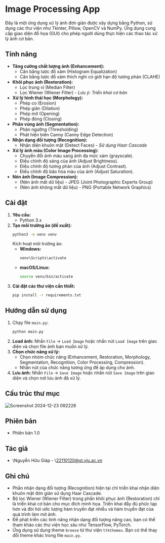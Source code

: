 # Image Processing App

Đây là một ứng dụng xử lý ảnh đơn giản được xây dựng bằng Python, sử dụng các thư viện như Tkinter, Pillow, OpenCV và NumPy. Ứng dụng cung cấp giao diện đồ họa (GUI) cho phép người dùng thực hiện các thao tác xử lý ảnh cơ bản.

## Tính năng

- **Tăng cường chất lượng ảnh (Enhancement):**
  - Cân bằng lược đồ xám (Histogram Equalization)
  - Cân bằng lược đồ xám thích nghi có giới hạn độ tương phản (CLAHE)
- **Khôi phục ảnh (Restoration):**
  - Lọc trung vị (Median Filter)
  - Lọc Wiener (Wiener Filter) - _Lưu ý: Triển khai cơ bản_
- **Xử lý hình thái học (Morphology):**
  - Phép co (Erosion)
  - Phép giãn (Dilation)
  - Phép mở (Opening)
  - Phép đóng (Closing)
- **Phân vùng ảnh (Segmentation):**
  - Phân ngưỡng (Thresholding)
  - Phát hiện biên Canny (Canny Edge Detection)
- **Nhận dạng đối tượng (Recognition):**
  - Nhận diện khuôn mặt (Detect Faces) - _Sử dụng Haar Cascade_
- **Xử lý ảnh màu (Color Image Processing):**
  - Chuyển đổi ảnh màu sang ảnh đa mức xám (grayscale).
  - Điều chỉnh độ sáng của ảnh (Adjust Brightness).
  - Điều chỉnh độ tương phản của ảnh (Adjust Contrast).
  - Điều chỉnh độ bão hòa màu của ảnh (Adjust Saturation).
- **Nén ảnh (Image Compression):**
  - (Nén ảnh mất dữ liệu) - JPEG (Joint Photographic Experts Group)
  - (Nén ảnh không mất dữ liệu) - PNG (Portable Network Graphics)

## Cài đặt

1.  **Yêu cầu:**
    - Python 3.x
2.  **Tạo môi trường ảo (đề xuất):**
    ```bash
    python3 -m venv venv
    ```
    Kích hoạt môi trường ảo:
    - **Windows:**
      ```bash
      venv\Scripts\activate
      ```
    - **macOS/Linux:**
      ```bash
      source venv/bin/activate
      ```
3.  **Cài đặt các thư viện cần thiết:**
    ```bash
    pip install -r requirements.txt
    ```

## Hướng dẫn sử dụng

1.  Chạy file `main.py`:
    ```bash
    python main.py
    ```
2.  **Load ảnh:** Nhấn `File` -> `Load Image` hoặc nhấn nút `Load Image` trên giao diện và chọn file ảnh bạn muốn xử lý.
3.  **Chọn chức năng xử lý:**
    - Chọn nhóm chức năng (Enhancement, Restoration, Morphology, Segmentation, Recognition, Color Processing, Compression).
    - Nhấn nút của chức năng tương ứng để áp dụng cho ảnh.
4.  **Lưu ảnh:** Nhấn `File` -> `Save Image` hoặc nhấn nút `Save Image` trên giao diện và chọn nơi lưu ảnh đã xử lý.

## Cấu trúc thư mục

![Screenshot 2024-12-23 092228](https://github.com/user-attachments/assets/cf56eaa5-70e7-45b5-a28e-aaffb33a05de)


## Phiên bản

*   Phiên bản 1.0

## Tác giả

*   \Nguyễn Hữu Giáp - \22110120@st.vju.ac.vn

## Ghi chú

*   Phần nhận dạng đối tượng (Recognition) hiện tại chỉ triển khai nhận diện khuôn mặt đơn giản sử dụng Haar Cascade.
*   Bộ lọc Wiener (Wiener Filter) trong phần khôi phục ảnh (Restoration) chỉ là triển khai cơ bản cho mục đích minh họa. Triển khai đầy đủ phức tạp hơn và đòi hỏi ước lượng hàm truyền đạt nhiễu và hàm truyền đạt của quá trình làm mờ ảnh.
*   Để phát triển các tính năng nhận dạng đối tượng nâng cao, bạn có thể tham khảo các thư viện học sâu như TensorFlow, PyTorch.
*   Ứng dụng sử dụng theme `breeze` từ thư viện `ttkthemes`. Bạn có thể thay đổi theme khác trong file `main.py`.
